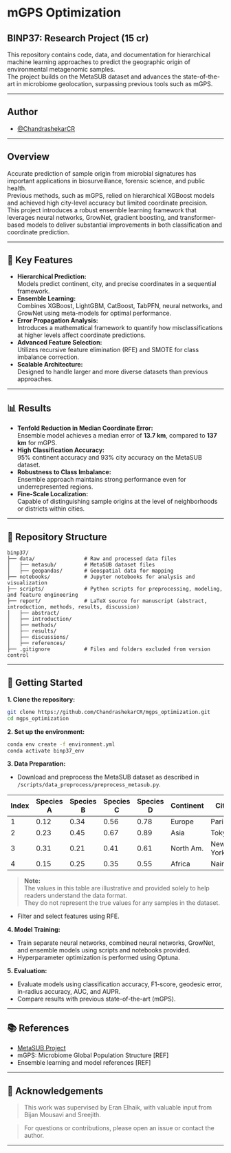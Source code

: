 # mGPS Optimization

## BINP37: Research Project (15 cr)

This repository contains code, data, and documentation for hierarchical machine learning approaches to predict the geographic origin of environmental metagenomic samples.  
The project builds on the MetaSUB dataset and advances the state-of-the-art in microbiome geolocation, surpassing previous tools such as mGPS.

---

## Author

- [@ChandrashekarCR](https://github.com/ChandrashekarCR)

---

## Overview

Accurate prediction of sample origin from microbial signatures has important applications in biosurveillance, forensic science, and public health.  
Previous methods, such as mGPS, relied on hierarchical XGBoost models and achieved high city-level accuracy but limited coordinate precision.  
This project introduces a robust ensemble learning framework that leverages neural networks, GrowNet, gradient boosting, and transformer-based models to deliver substantial improvements in both classification and coordinate prediction.

---

## 🚀 Key Features

- **Hierarchical Prediction:**  
  Models predict continent, city, and precise coordinates in a sequential framework.
- **Ensemble Learning:**  
  Combines XGBoost, LightGBM, CatBoost, TabPFN, neural networks, and GrowNet using meta-models for optimal performance.
- **Error Propagation Analysis:**  
  Introduces a mathematical framework to quantify how misclassifications at higher levels affect coordinate predictions.
- **Advanced Feature Selection:**  
  Utilizes recursive feature elimination (RFE) and SMOTE for class imbalance correction.
- **Scalable Architecture:**  
  Designed to handle larger and more diverse datasets than previous approaches.

---

## 📊 Results

- **Tenfold Reduction in Median Coordinate Error:**  
  Ensemble model achieves a median error of **13.7 km**, compared to **137 km** for mGPS.
- **High Classification Accuracy:**  
  95% continent accuracy and 93% city accuracy on the MetaSUB dataset.
- **Robustness to Class Imbalance:**  
  Ensemble approach maintains strong performance even for underrepresented regions.
- **Fine-Scale Localization:**  
  Capable of distinguishing sample origins at the level of neighborhoods or districts within cities.

---

## 📁 Repository Structure

```
binp37/
├── data/                # Raw and processed data files
│   ├── metasub/         # MetaSUB dataset files
│   ├── geopandas/       # Geospatial data for mapping
├── notebooks/           # Jupyter notebooks for analysis and visualization
├── scripts/             # Python scripts for preprocessing, modeling, and feature engineering
├── report/              # LaTeX source for manuscript (abstract, introduction, methods, results, discussion)
│   ├── abstract/
│   ├── introduction/
│   ├── methods/
│   ├── results/
│   ├── discussions/
│   ├── references/
├── .gitignore           # Files and folders excluded from version control
```

---

## 🏁 Getting Started

**1. Clone the repository:**
```sh
git clone https://github.com/ChandrashekarCR/mgps_optimization.git
cd mgps_optimization
```

**2. Set up the environment:**
```sh
conda env create -f environment.yml
conda activate binp37_env
```

**3. Data Preparation:**
- Download and preprocess the MetaSUB dataset as described in  
  `/scripts/data_preprocess/preprocess_metasub.py`.

<table>
  <thead>
    <tr>
      <th>Index</th><th>Species A</th><th>Species B</th><th>Species C</th><th>Species D</th>
      <th>Continent</th><th>City</th><th>Latitude</th><th>Longitude</th>
    </tr>
  </thead>
  <tbody>
    <tr>
      <td>1</td><td>0.12</td><td>0.34</td><td>0.56</td><td>0.78</td>
      <td>Europe</td><td>Paris</td><td>48.8566</td><td>2.3522</td>
    </tr>
    <tr>
      <td>2</td><td>0.23</td><td>0.45</td><td>0.67</td><td>0.89</td>
      <td>Asia</td><td>Tokyo</td><td>35.6895</td><td>139.6917</td>
    </tr>
    <tr>
      <td>3</td><td>0.31</td><td>0.21</td><td>0.41</td><td>0.61</td>
      <td>North Am.</td><td>New York</td><td>40.7128</td><td>-74.0060</td>
    </tr>
    <tr>
      <td>4</td><td>0.15</td><td>0.25</td><td>0.35</td><td>0.55</td>
      <td>Africa</td><td>Nairobi</td><td>-1.2921</td><td>36.8219</td>
    </tr>
  </tbody>
</table>

> **Note:**  
> The values in this table are illustrative and provided solely to help readers understand the data format.  
> They do not represent the true values for any samples in the dataset.

- Filter and select features using RFE.

**4. Model Training:**
- Train separate neural networks, combined neural networks, GrowNet, and ensemble models using scripts and notebooks provided.
- Hyperparameter optimization is performed using Optuna.

**5. Evaluation:**
- Evaluate models using classification accuracy, F1-score, geodesic error, in-radius accuracy, AUC, and AUPR.
- Compare results with previous state-of-the-art (mGPS).

---

## 📚 References

- [MetaSUB Project](https://www.sciencedirect.com/science/article/pii/S0092867421005857)
- mGPS: Microbiome Global Population Structure [REF]
- Ensemble learning and model references [REF]

---

## 🙏 Acknowledgements

> This work was supervised by Eran Elhaik, with valuable input from Bijan Mousavi and Sreejith.

> For questions or contributions, please open an issue or contact the author.

---